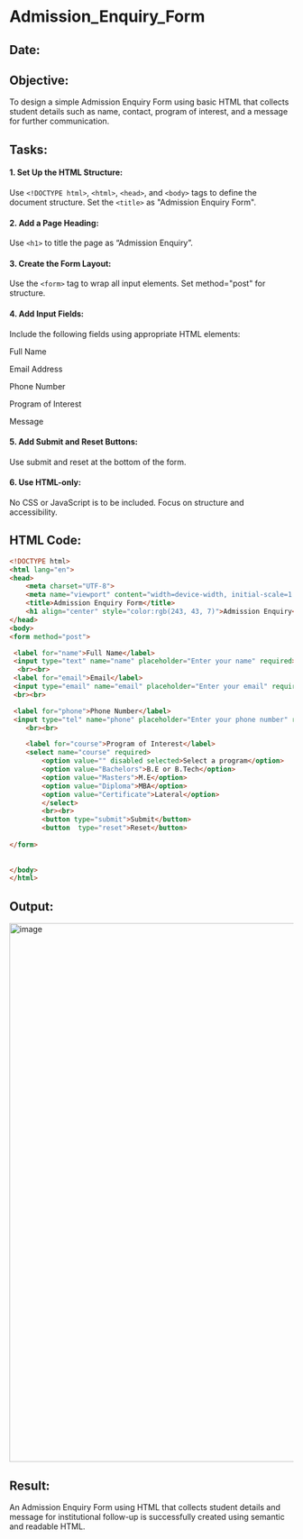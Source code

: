 # Admission_Enquiry_Form
## Date:

## Objective:
To design a simple Admission Enquiry Form using basic HTML that collects student details such as name, contact, program of interest, and a message for further communication.

## Tasks:
#### 1. Set Up the HTML Structure:
Use ```<!DOCTYPE html>```, ```<html>```, ```<head>```, and ```<body>``` tags to define the document structure.
Set the ```<title>``` as "Admission Enquiry Form".

#### 2. Add a Page Heading:
Use ```<h1>``` to title the page as “Admission Enquiry”.

#### 3. Create the Form Layout:
Use the ```<form>``` tag to wrap all input elements. Set method="post" for structure.

#### 4. Add Input Fields:
Include the following fields using appropriate HTML elements:

Full Name

Email Address

Phone Number 

Program of Interest 

Message

#### 5. Add Submit and Reset Buttons:
Use submit and reset at the bottom of the form.

#### 6. Use HTML-only:
No CSS or JavaScript is to be included. Focus on structure and accessibility.

## HTML Code:
```html
<!DOCTYPE html>
<html lang="en">
<head>
    <meta charset="UTF-8">
    <meta name="viewport" content="width=device-width, initial-scale=1.0">
    <title>Admission Enquiry Form</title>
    <h1 align="center" style="color:rgb(243, 43, 7)">Admission Enquiry</h1>
</head>
<body>
<form method="post">

 <label for="name">Full Name</label>
 <input type="text" name="name" placeholder="Enter your name" required>
  <br><br>
 <label for="email">Email</label>
 <input type="email" name="email" placeholder="Enter your email" required>
 <br><br>

 <label for="phone">Phone Number</label>
 <input type="tel" name="phone" placeholder="Enter your phone number" required>
    <br><br>

    <label for="course">Program of Interest</label>
    <select name="course" required>
        <option value="" disabled selected>Select a program</option>
        <option value="Bachelors">B.E or B.Tech</option>
        <option value="Masters">M.E</option>
        <option value="Diploma">MBA</option>
        <option value="Certificate">Lateral</option>
        </select>
        <br><br>
        <button type="submit">Submit</button>
        <button  type="reset">Reset</button>
    
</form>
   
    
</body>
</html>
```
## Output:
<img width="956" alt="image" src="https://github.com/user-attachments/assets/4f15a79e-9763-4042-ba66-bad2208e193f" />

## Result:
An Admission Enquiry Form using HTML that collects student details and message for institutional follow-up is successfully created using semantic and readable HTML.
